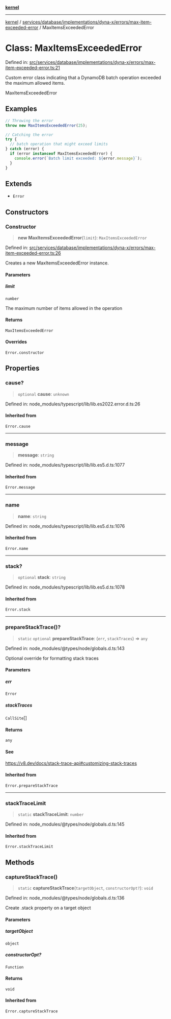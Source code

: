 [**kernel**](../../../../../../../README.md)

***

[kernel](../../../../../../../modules.md) / [services/database/implementations/dyna-x/errors/max-item-exceeded-error](../README.md) / MaxItemsExceededError

# Class: MaxItemsExceededError

Defined in: [src/services/database/implementations/dyna-x/errors/max-item-exceeded-error.ts:21](https://github.com/atolini/dyna-x/blob/9212a96a81963b1f87ab4e0a5690bd13f536ed17/src/services/database/implementations/dyna-x/errors/max-item-exceeded-error.ts#L21)

Custom error class indicating that a DynamoDB batch operation exceeded the maximum allowed items.

 MaxItemsExceededError

## Examples

```ts
// Throwing the error
throw new MaxItemsExceededError(25);
```

```ts
// Catching the error
try {
  // batch operation that might exceed limits
} catch (error) {
  if (error instanceof MaxItemsExceededError) {
    console.error(`Batch limit exceeded: ${error.message}`);
  }
}
```

## Extends

- `Error`

## Constructors

### Constructor

> **new MaxItemsExceededError**(`limit`): `MaxItemsExceededError`

Defined in: [src/services/database/implementations/dyna-x/errors/max-item-exceeded-error.ts:26](https://github.com/atolini/dyna-x/blob/9212a96a81963b1f87ab4e0a5690bd13f536ed17/src/services/database/implementations/dyna-x/errors/max-item-exceeded-error.ts#L26)

Creates a new MaxItemsExceededError instance.

#### Parameters

##### limit

`number`

The maximum number of items allowed in the operation

#### Returns

`MaxItemsExceededError`

#### Overrides

`Error.constructor`

## Properties

### cause?

> `optional` **cause**: `unknown`

Defined in: node\_modules/typescript/lib/lib.es2022.error.d.ts:26

#### Inherited from

`Error.cause`

***

### message

> **message**: `string`

Defined in: node\_modules/typescript/lib/lib.es5.d.ts:1077

#### Inherited from

`Error.message`

***

### name

> **name**: `string`

Defined in: node\_modules/typescript/lib/lib.es5.d.ts:1076

#### Inherited from

`Error.name`

***

### stack?

> `optional` **stack**: `string`

Defined in: node\_modules/typescript/lib/lib.es5.d.ts:1078

#### Inherited from

`Error.stack`

***

### prepareStackTrace()?

> `static` `optional` **prepareStackTrace**: (`err`, `stackTraces`) => `any`

Defined in: node\_modules/@types/node/globals.d.ts:143

Optional override for formatting stack traces

#### Parameters

##### err

`Error`

##### stackTraces

`CallSite`[]

#### Returns

`any`

#### See

https://v8.dev/docs/stack-trace-api#customizing-stack-traces

#### Inherited from

`Error.prepareStackTrace`

***

### stackTraceLimit

> `static` **stackTraceLimit**: `number`

Defined in: node\_modules/@types/node/globals.d.ts:145

#### Inherited from

`Error.stackTraceLimit`

## Methods

### captureStackTrace()

> `static` **captureStackTrace**(`targetObject`, `constructorOpt?`): `void`

Defined in: node\_modules/@types/node/globals.d.ts:136

Create .stack property on a target object

#### Parameters

##### targetObject

`object`

##### constructorOpt?

`Function`

#### Returns

`void`

#### Inherited from

`Error.captureStackTrace`
